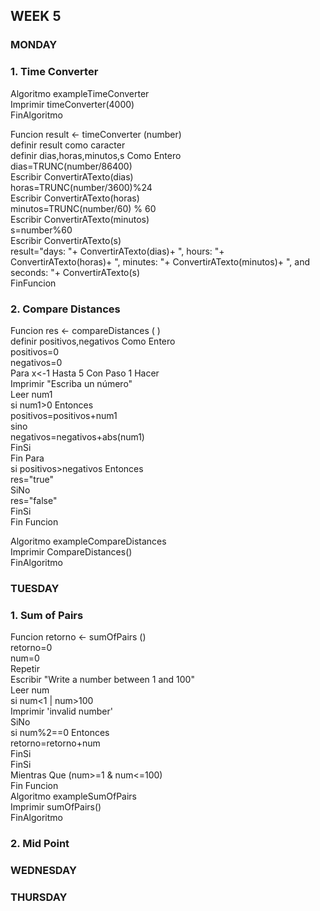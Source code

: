 ## WEEK 5

### MONDAY

### 1. Time Converter 

Algoritmo exampleTimeConverter <br>
	Imprimir timeConverter(4000) <br>
FinAlgoritmo <br>

Funcion  result <- timeConverter (number) <br>
	definir result como caracter <br>
	definir dias,horas,minutos,s Como Entero <br>
	dias=TRUNC(number/86400) <br>
	Escribir ConvertirATexto(dias) <br>
	horas=TRUNC(number/3600)%24 <br>
	Escribir ConvertirATexto(horas) <br>
	minutos=TRUNC(number/60) % 60 <br>
	Escribir ConvertirATexto(minutos) <br>
	s=number%60 <br>
	Escribir ConvertirATexto(s) <br>
	result="days: "+ ConvertirATexto(dias)+  ", hours: "+ ConvertirATexto(horas)+ ", minutes: "+ ConvertirATexto(minutos)+ ", and seconds: "+ ConvertirATexto(s) <br>
  FinFuncion <br>

### 2. Compare Distances

Funcion res <- compareDistances (  )  <br>
	definir positivos,negativos Como Entero <br>
	positivos=0 <br>
	negativos=0 <br>
	Para x<-1 Hasta 5 Con Paso 1 Hacer <br>
		Imprimir "Escriba un número" <br>
		Leer num1 <br>
		si num1>0 Entonces <br>
			positivos=positivos+num1 <br>
		sino <br>
			negativos=negativos+abs(num1) <br>
		FinSi <br>
	Fin Para <br>
	si positivos>negativos Entonces <br>
		res="true" <br>
	SiNo <br>
		res="false" <br>
	FinSi <br>
Fin Funcion <br>

Algoritmo exampleCompareDistances <br>
	Imprimir CompareDistances() <br>
FinAlgoritmo <br>


### TUESDAY

### 1. Sum of Pairs

Funcion retorno <- sumOfPairs () <br>
	retorno=0 <br>
	num=0 <br>
	Repetir <br>
		Escribir  "Write a number between 1 and 100" <br>
		Leer  num <br>
		si num<1 | num>100 <br>
			Imprimir 'invalid number' <br>
		SiNo <br>
			si num%2==0 Entonces <br>
				retorno=retorno+num <br>
			FinSi <br>
		FinSi <br>
	Mientras Que (num>=1 & num<=100) <br>
Fin Funcion <br>
Algoritmo exampleSumOfPairs <br>
	Imprimir sumOfPairs() <br>
FinAlgoritmo <br>


### 2. Mid Point

### WEDNESDAY

### THURSDAY
